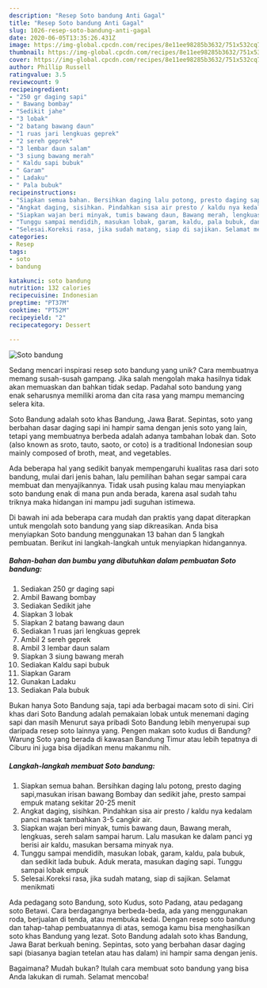 ```yaml
---
description: "Resep Soto bandung Anti Gagal"
title: "Resep Soto bandung Anti Gagal"
slug: 1026-resep-soto-bandung-anti-gagal
date: 2020-06-05T13:35:26.431Z
image: https://img-global.cpcdn.com/recipes/8e11ee98285b3632/751x532cq70/soto-bandung-foto-resep-utama.jpg
thumbnail: https://img-global.cpcdn.com/recipes/8e11ee98285b3632/751x532cq70/soto-bandung-foto-resep-utama.jpg
cover: https://img-global.cpcdn.com/recipes/8e11ee98285b3632/751x532cq70/soto-bandung-foto-resep-utama.jpg
author: Phillip Russell
ratingvalue: 3.5
reviewcount: 9
recipeingredient:
- "250 gr daging sapi"
- " Bawang bombay"
- "Sedikit jahe"
- "3 lobak"
- "2 batang bawang daun"
- "1 ruas jari lengkuas geprek"
- "2 sereh geprek"
- "3 lembar daun salam"
- "3 siung bawang merah"
- " Kaldu sapi bubuk"
- " Garam"
- " Ladaku"
- " Pala bubuk"
recipeinstructions:
- "Siapkan semua bahan. Bersihkan daging lalu potong, presto daging sapi,masukan irisan bawang Bombay dan sedikit jahe, presto sampai empuk matang sekitar 20-25 menit"
- "Angkat daging, sisihkan. Pindahkan sisa air presto / kaldu nya kedalam panci masak tambahkan 3-5 cangkir air."
- "Siapkan wajan beri minyak, tumis bawang daun, Bawang merah, lengkuas, sereh salam sampai harum. Lalu masukan ke dalam panci yg berisi air kaldu, masukan bersama minyak nya."
- "Tunggu sampai mendidih, masukan lobak, garam, kaldu, pala bubuk, dan sedikit lada bubuk. Aduk merata, masukan daging sapi. Tunggu sampai lobak empuk"
- "Selesai.Koreksi rasa, jika sudah matang, siap di sajikan. Selamat menikmati"
categories:
- Resep
tags:
- soto
- bandung

katakunci: soto bandung 
nutrition: 132 calories
recipecuisine: Indonesian
preptime: "PT37M"
cooktime: "PT52M"
recipeyield: "2"
recipecategory: Dessert

---
```



![Soto bandung](https://img-global.cpcdn.com/recipes/8e11ee98285b3632/751x532cq70/soto-bandung-foto-resep-utama.jpg)

Sedang mencari inspirasi resep soto bandung yang unik? Cara membuatnya memang susah-susah gampang. Jika salah mengolah maka hasilnya tidak akan memuaskan dan bahkan tidak sedap. Padahal soto bandung yang enak seharusnya memiliki aroma dan cita rasa yang mampu memancing selera kita.

Soto Bandung adalah soto khas Bandung, Jawa Barat. Sepintas, soto yang berbahan dasar daging sapi ini hampir sama dengan jenis soto yang lain, tetapi yang membuatnya berbeda adalah adanya tambahan lobak dan. Soto (also known as sroto, tauto, saoto, or coto) is a traditional Indonesian soup mainly composed of broth, meat, and vegetables.

Ada beberapa hal yang sedikit banyak mempengaruhi kualitas rasa dari soto bandung, mulai dari jenis bahan, lalu pemilihan bahan segar sampai cara membuat dan menyajikannya. Tidak usah pusing kalau mau menyiapkan soto bandung enak di mana pun anda berada, karena asal sudah tahu triknya maka hidangan ini mampu jadi suguhan istimewa.


Di bawah ini ada beberapa cara mudah dan praktis yang dapat diterapkan untuk mengolah soto bandung yang siap dikreasikan. Anda bisa menyiapkan Soto bandung menggunakan 13 bahan dan 5 langkah pembuatan. Berikut ini langkah-langkah untuk menyiapkan hidangannya.

<!--inarticleads1-->

##### Bahan-bahan dan bumbu yang dibutuhkan dalam pembuatan Soto bandung:

1. Sediakan 250 gr daging sapi
1. Ambil  Bawang bombay
1. Sediakan Sedikit jahe
1. Siapkan 3 lobak
1. Siapkan 2 batang bawang daun
1. Sediakan 1 ruas jari lengkuas geprek
1. Ambil 2 sereh geprek
1. Ambil 3 lembar daun salam
1. Siapkan 3 siung bawang merah
1. Sediakan  Kaldu sapi bubuk
1. Siapkan  Garam
1. Gunakan  Ladaku
1. Sediakan  Pala bubuk


Bukan hanya Soto Bandung saja, tapi ada berbagai macam soto di sini. Ciri khas dari Soto Bandung adalah pemakaian lobak untuk menemani daging sapi dan masih Menurut saya pribadi Soto Bandung lebih menyerupai sup daripada resep soto lainnya yang. Pengen makan soto kudus di Bandung? Warung Soto yang berada di kawasan Bandung Timur atau lebih tepatnya di Ciburu ini juga bisa dijadikan menu makanmu nih. 

<!--inarticleads2-->

##### Langkah-langkah membuat Soto bandung:

1. Siapkan semua bahan. Bersihkan daging lalu potong, presto daging sapi,masukan irisan bawang Bombay dan sedikit jahe, presto sampai empuk matang sekitar 20-25 menit
1. Angkat daging, sisihkan. Pindahkan sisa air presto / kaldu nya kedalam panci masak tambahkan 3-5 cangkir air.
1. Siapkan wajan beri minyak, tumis bawang daun, Bawang merah, lengkuas, sereh salam sampai harum. Lalu masukan ke dalam panci yg berisi air kaldu, masukan bersama minyak nya.
1. Tunggu sampai mendidih, masukan lobak, garam, kaldu, pala bubuk, dan sedikit lada bubuk. Aduk merata, masukan daging sapi. Tunggu sampai lobak empuk
1. Selesai.Koreksi rasa, jika sudah matang, siap di sajikan. Selamat menikmati


Ada pedagang soto Bandung, soto Kudus, soto Padang, atau pedagang soto Betawi. Cara berdagangnya berbeda-beda, ada yang menggunakan roda, berjualan di tenda, atau membuka kedai. Dengan resep soto bandung dan tahap-tahap pembuatannya di atas, semoga kamu bisa menghasilkan soto khas Bandung yang lezat. Soto Bandung adalah soto khas Bandung, Jawa Barat berkuah bening. Sepintas, soto yang berbahan dasar daging sapi (biasanya bagian tetelan atau has dalam) ini hampir sama dengan jenis. 

Bagaimana? Mudah bukan? Itulah cara membuat soto bandung yang bisa Anda lakukan di rumah. Selamat mencoba!
